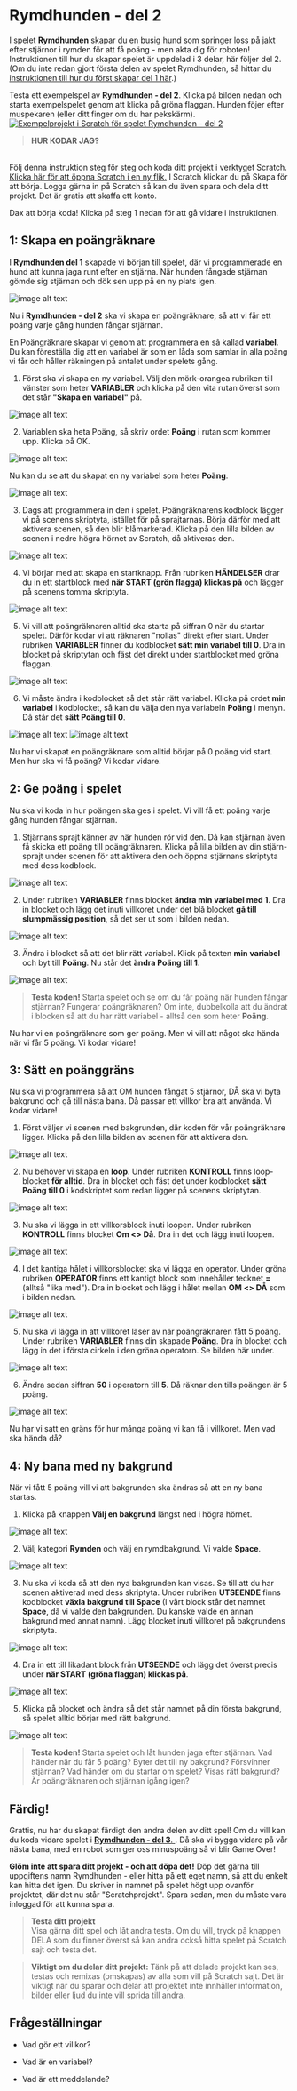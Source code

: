 # Rymdhunden - del 2
I spelet **Rymdhunden** skapar du en busig hund som springer loss på jakt efter stjärnor i rymden för att få poäng - men akta dig för roboten!
Instruktionen till hur du skapar spelet är uppdelad i 3 delar, här följer del 2. (Om du inte redan gjort första delen av spelet Rymdhunden, så hittar du <a href="https://www.kodboken.se/start/skapa-spel/uppgifter-i-scratch/rymdhunden-del-1?chpt=0" target="_blank"> instruktionen till hur du först skapar del 1 här</a>.)

Testa ett exempelspel av **Rymdhunden - del 2**. Klicka på bilden nedan och starta exempelspelet genom att klicka på gröna flaggan. Hunden föjer efter muspekaren (eller ditt finger om du har pekskärm). <a href="https://scratch.mit.edu/projects/643992517" target="_blank"> 
  ![Exempelprojekt i Scratch för spelet Rymdhunden - del 2](Exempelspel_Rymdhunden_del2.png)</a>

> **HUR KODAR JAG?** 
</br>
Följ denna instruktion steg för steg och koda ditt projekt i verktyget Scratch. <a href="https://scratch.mit.edu" target="_blank"> Klicka här för att öppna Scratch i en ny flik.</a> I Scratch klickar du på Skapa för att börja. Logga gärna in på Scratch så kan du även spara och dela ditt projekt. Det är gratis att skaffa ett konto.
</br>

Dax att börja koda! Klicka på steg 1 nedan för att gå vidare i instruktionen.

## 1: Skapa en poängräknare

I **Rymdhunden del 1** skapade vi början till spelet, där vi programmerade en hund att kunna jaga runt efter en stjärna. När hunden fångade stjärnan gömde sig stjärnan och dök sen upp på en ny plats igen. 

  ![image alt text](BILD_Hunden_stjarnan_exempelprojekt.png)


Nu i **Rymdhunden - del 2** ska vi skapa en poängräknare, så att vi får ett poäng varje gång hunden fångar stjärnan.

En Poängräknare skapar vi genom att programmera en så kallad **variabel**. Du kan föreställa dig att en variabel är som en låda som samlar in alla poäng vi får och håller räkningen på antalet under spelets gång.

1. Först ska vi skapa en ny variabel. Välj den mörk-orangea rubriken till vänster som heter **VARIABLER** och klicka på den vita rutan överst som det står **"Skapa en variabel"** på. 

  ![image alt text](Poängräknare_Skapaenvariabel1.png)
  
2. Variablen ska heta Poäng, så skriv ordet **Poäng** i rutan som kommer upp. Klicka på OK.

  ![image alt text](Poängräknare_Skapaenvariabel2.png)

Nu kan du se att du skapat en ny variabel som heter **Poäng**.

  ![image alt text](Bild_NyVariabelSkapad.png)
  
3. Dags att programmera in den i spelet. Poängräknarens kodblock lägger vi på scenens skriptyta, istället för på sprajtarnas. Börja därför med att aktivera scenen, så den blir blåmarkerad. Klicka på den lilla bilden av scenen i nedre högra hörnet av Scratch, då aktiveras den.

  ![image alt text](aktivera_bakgrund_scen.png)
  
4. Vi börjar med att skapa en startknapp. Från rubriken **HÄNDELSER** drar du in ett startblock med **när START (grön flagga) klickas på** och lägger på scenens tomma skriptyta.

  ![image alt text](Poängräknare_KOD_Startblock1.png)
  
5. Vi vill att poängräknaren alltid ska starta på siffran 0 när du startar spelet. Därför kodar vi att räknaren "nollas" direkt efter start. Under rubriken **VARIABLER** finner du kodblocket **sätt min variabel till 0**. Dra in blocket på skriptytan och fäst det direkt under startblocket med gröna flaggan.

  ![image alt text](Poängräknare_KOD_Variabel2.png)
  
6. Vi måste ändra i kodblocket så det står rätt variabel. Klicka på ordet **min variabel** i kodblocket, så kan du välja den nya variabeln **Poäng** i menyn. Då står det **sätt Poäng till 0**.

  ![image alt text](Poängräknare_KOD_Variabel3.png)
  ![image alt text](Poängräknare_KOD_Variabel4.png)  
  
Nu har vi skapat en poängräknare som alltid börjar på 0 poäng vid start. Men hur ska vi få poäng? Vi kodar vidare.


## 2: Ge poäng i spelet

Nu ska vi koda in hur poängen ska ges i spelet. Vi vill få ett poäng varje gång hunden fångar stjärnan. 

1. Stjärnans sprajt känner av när hunden rör vid den. Då kan stjärnan även få skicka ett poäng till poängräknaren. Klicka på lilla bilden av din stjärn-sprajt under scenen för att aktivera den och öppna stjärnans skriptyta med dess kodblock. 

  ![image alt text](aktivera_star.png)  
  
2. Under rubriken **VARIABLER** finns blocket **ändra min variabel med 1**. Dra in blocket och lägg det inuti villkoret under det blå blocket **gå till slumpmässig position**, så det ser ut som i bilden nedan.

  ![image alt text](Poäng_KOD_Star_gePoäng1.png)  
  
3. Ändra i blocket så att det blir rätt variabel. Klick på texten **min variabel** och byt till **Poäng**. Nu står det **ändra Poäng till 1**.

  ![image alt text](Poäng_KOD_Star_gePoäng3.png)  

>**Testa koden!** Starta spelet och se om du får poäng när hunden fångar stjärnan? Fungerar poängräknaren? Om inte, dubbelkolla att du ändrat i blocken så att du har rätt variabel - alltså den som heter **Poäng**.

Nu har vi en poängräknare som ger poäng. Men vi vill att något ska hända när vi får 5 poäng. Vi kodar vidare!


## 3: Sätt en poänggräns

Nu ska vi programmera så att OM hunden fångat 5 stjärnor, DÅ ska vi byta bakgrund och gå till nästa bana. Då passar ett villkor bra att använda. Vi kodar vidare!

1. Först väljer vi scenen med bakgrunden, där koden för vår poängräknare ligger. Klicka på den lilla bilden av scenen för att aktivera den.

  ![image alt text](aktivera_bakgrund_scen.png)  
  
2. Nu behöver vi skapa en **loop**. Under rubriken **KONTROLL** finns loop-blocket **för alltid**. Dra in blocket och fäst det under kodblocket **sätt Poäng till 0** i kodskriptet som redan ligger på scenens skriptytan.

  ![image alt text](Poäng_Loop_0.png)  
  
3. Nu ska vi lägga in ett villkorsblock inuti loopen. Under rubriken **KONTROLL** finns blocket **Om <> Då**. Dra in det och lägg inuti loopen. 

  ![image alt text](Poäng_Villkor_1.png)  
  
4. I det kantiga hålet i villkorsblocket ska vi lägga en operator. Under gröna rubriken **OPERATOR** finns ett kantigt block som innehåller tecknet **=** (alltså "lika med").  Dra in blocket och lägg i hålet mellan **OM <> DÅ** som i bilden nedan.

  ![image alt text](Poäng_Villkor_Operator2.png)
  
5. Nu ska vi lägga in att villkoret läser av när poängräknaren fått 5 poäng. Under rubriken **VARIABLER** finns din skapade **Poäng**. Dra in blocket och lägg in det i första cirkeln i den gröna operatorn. Se bilden här under.

  ![image alt text](Poäng_Villkor_Operator3.png)
  
6. Ändra sedan siffran **50** i operatorn till **5**. Då räknar den tills poängen är 5 poäng. 

  ![image alt text](Poäng_Villkor_Operator4.png)
  
Nu har vi satt en gräns för hur många poäng vi kan få i villkoret. Men vad ska hända då?


## 4: Ny bana med ny bakgrund

När vi fått 5 poäng vill vi att bakgrunden ska ändras så att en ny bana startas. 

1. Klicka på knappen **Välj en bakgrund** längst ned i högra hörnet.

  ![image alt text](Knapp_ny_Bakgrund.png)

2. Välj kategori **Rymden** och välj en rymdbakgrund. Vi valde **Space**.

  ![image alt text](Bakgrund_rymd.png)
  
3. Nu ska vi koda så att den nya bakgrunden kan visas. Se till att du har scenen aktiverad med dess skriptyta. Under rubriken **UTSEENDE** finns kodblocket **växla bakgrund till Space** (I vårt block står det namnet **Space**, då vi valde den bakgrunden. Du kanske valde en annan bakgrund med annat namn). Lägg blocket inuti villkoret på bakgrundens skriptyta.

  ![image alt text](KOD_SCEN_VäxlaBakgrundTillSpace_2.png)

4. Dra in ett till likadant block från **UTSEENDE** och lägg det överst precis under **när START (gröna flaggan) klickas på**.

  ![image alt text](KOD_Bakgrund_Startbakgrund1.png) 
  
5. Klicka på blocket och ändra så det står namnet på din första bakgrund, så spelet alltid börjar med rätt bakgrund. 

  ![image alt text](KOD_Bakgrund_Startbakgrund2.png) 
  
>**Testa koden!** Starta spelet och låt hunden jaga efter stjärnan. Vad händer när du får 5 poäng? Byter det till ny bakgrund? Försvinner stjärnan? Vad händer om du startar om spelet? Visas rätt bakgrund? Är poängräknaren och stjärnan igång igen?

## Färdig!
Grattis, nu har du skapat färdigt den andra delen av ditt spel! Om du vill kan du koda vidare spelet i <a href="https://www.kodboken.se/start/skapa-spel/uppgifter-i-scratch/rymdhunden-del-3?chpt=0" target="_blank">  **Rymdhunden - del 3**. </a>. Då ska vi bygga vidare på vår nästa bana, med en robot som ger oss minuspoäng så vi blir Game Over!  

**Glöm inte att spara ditt projekt - och att döpa det!** Döp det gärna till uppgiftens namn Rymdhunden - eller hitta på ett eget namn, så att du enkelt kan hitta det igen. Du skriver in namnet på spelet högt upp ovanför projektet, där det nu står "Scratchprojekt". Spara sedan, men du måste vara inloggad för att kunna spara.

> **Testa ditt projekt**  
Visa gärna ditt spel och låt andra testa. Om du vill, tryck på knappen DELA som du finner överst så kan andra också hitta spelet på Scratch sajt och testa det.

> **Viktigt om du delar ditt projekt:** Tänk på att delade projekt kan ses, testas och remixas (omskapas) av alla som vill på Scratch sajt. Det är viktigt när du sparar och delar att projektet inte innhåller information, bilder eller ljud du inte vill sprida till andra.


## Frågeställningar

* Vad gör ett villkor? 

* Vad är en variabel?

* Vad är ett meddelande?

